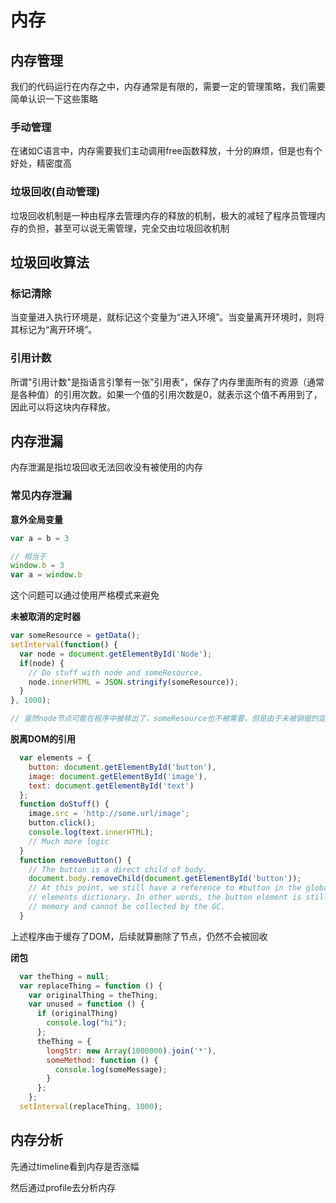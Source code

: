 # 内存

## 内存管理

我们的代码运行在内存之中，内存通常是有限的，需要一定的管理策略，我们需要简单认识一下这些策略

### 手动管理

在诸如C语言中，内存需要我们主动调用free函数释放，十分的麻烦，但是也有个好处，精密度高

### 垃圾回收(自动管理)

垃圾回收机制是一种由程序去管理内存的释放的机制，极大的减轻了程序员管理内存的负担，甚至可以说无需管理，完全交由垃圾回收机制

## 垃圾回收算法

### 标记清除

当变量进入执行环境是，就标记这个变量为“进入环境”。当变量离开环境时，则将其标记为“离开环境”。

### 引用计数

所谓"引用计数"是指语言引擎有一张"引用表"，保存了内存里面所有的资源（通常是各种值）的引用次数。如果一个值的引用次数是0，就表示这个值不再用到了，因此可以将这块内存释放。

## 内存泄漏

内存泄漏是指垃圾回收无法回收没有被使用的内存

### 常见内存泄漏

**意外全局变量**

```js
var a = b = 3

// 相当于
window.b = 3
var a = window.b
```
这个问题可以通过使用严格模式来避免

**未被取消的定时器**

```js
var someResource = getData();
setInterval(function() {
  var node = document.getElementById('Node');
  if(node) {
    // Do stuff with node and someResource.
    node.innerHTML = JSON.stringify(someResource));
  }
}, 1000);

// 虽然node节点可能在程序中被移出了，someResource也不被需要，但是由于未被销毁的定时器持有他们的引用，也就使得两者无法被销毁
```

**脱离DOM的引用**

```js
  var elements = {
    button: document.getElementById('button'),
    image: document.getElementById('image'),
    text: document.getElementById('text')
  };
  function doStuff() {
    image.src = 'http://some.url/image';
    button.click();
    console.log(text.innerHTML);
    // Much more logic
  }
  function removeButton() {
    // The button is a direct child of body.
    document.body.removeChild(document.getElementById('button'));
    // At this point, we still have a reference to #button in the global
    // elements dictionary. In other words, the button element is still in
    // memory and cannot be collected by the GC.
  }
```

上述程序由于缓存了DOM，后续就算删除了节点，仍然不会被回收


**闭包**

```js
  var theThing = null;
  var replaceThing = function () {
    var originalThing = theThing;
    var unused = function () {
      if (originalThing)
        console.log("hi");
      };
      theThing = {
        longStr: new Array(1000000).join('*'),
        someMethod: function () {
          console.log(someMessage);
        }
      };
    };
  setInterval(replaceThing, 1000);
```

## 内存分析

先通过timeline看到内存是否涨幅

然后通过profile去分析内存